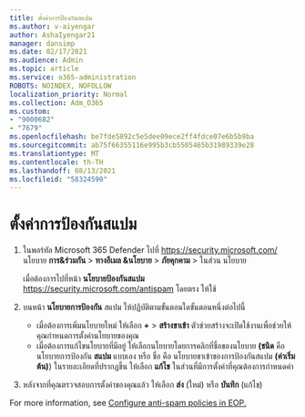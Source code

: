 ```yaml
---
title: ตั้งค่าการป้องกันสแปม
ms.author: v-aiyengar
author: AshaIyengar21
manager: dansimp
ms.date: 02/17/2021
ms.audience: Admin
ms.topic: article
ms.service: o365-administration
ROBOTS: NOINDEX, NOFOLLOW
localization_priority: Normal
ms.collection: Adm_O365
ms.custom:
- "9000682"
- "7679"
ms.openlocfilehash: be7fde5892c5e5dee09ece2ff4fdce07e6b5b9ba
ms.sourcegitcommit: ab75f66355116e995b3cb5505465b31989339e28
ms.translationtype: MT
ms.contentlocale: th-TH
ms.lasthandoff: 08/13/2021
ms.locfileid: "58324590"
---
```

# <a name="set-up-an-anti-spam-protection"></a>ตั้งค่าการป้องกันสแปม

1. ในพอร์ทัล Microsoft 365 Defender ไปที่ <https://security.microsoft.com/> นโยบาย **การ&ร่วมกัน** \> **ทางอีเมล &นโยบาย** \> **ภัยคุกคาม** \> ในส่วน นโยบาย

   เมื่อต้องการไปที่หน้า **นโยบายป้องกันสแปม** <https://security.microsoft.com/antispam> โดยตรง ให้ใช้

2. บนหน้า **นโยบายการป้องกัน** สแปม ให้ปฏิบัติตามขั้นตอนใดขั้นตอนหนึ่งต่อไปนี้
   - เมื่อต้องการเพิ่มนโยบายใหม่ ให้เลือก **+** \> **สร้างขาเข้า** ตัวช่วยสร้างจะเปิดใช้งานเพื่อช่วยให้คุณกําหนดการตั้งค่านโยบายของคุณ
   - เมื่อต้องการแก้ไขนโยบายที่มีอยู่ ให้เลือกนโยบายโดยการคลิกที่ชื่อของนโยบาย **(ชนิด** คือนโยบายการป้องกัน **สแปม** แบบเอง หรือ ชื่อ คือ นโยบายขาเข้าของการป้องกันสแปม **(ค่าเริ่มต้น)**) ในรายละเอียดที่ปรากฏขึ้น ให้เลือก **แก้ไข** ในส่วนที่มีการตั้งค่าที่คุณต้องการกําหนดค่า

3. หลังจากที่คุณตรวจสอบการตั้งค่าของคุณแล้ว ให้เลือก **ส่ง** (ใหม่) หรือ **บันทึก** (แก้ไข)

For more information, see [Configure anti-spam policies in EOP.](https://docs.microsoft.com/microsoft-365/security/office-365-security/configure-your-spam-filter-policies)
